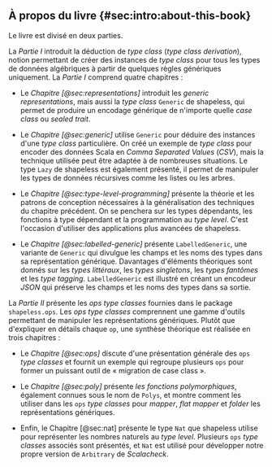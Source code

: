 ## À propos du livre {#sec:intro:about-this-book}

Le livre est divisé en deux parties.

La *Partie I* introduit la déduction de *type class* (*type class derivation*),
notion permettant de créer des instances de *type class*
pour tous les types de données algébriques
à partir de quelques règles génériques uniquement.
La *Partie I* comprend quatre chapitres :

  - Le *Chapitre [@sec:representations]*
    introduit les *generic representations*,
    mais aussi la *type class* `Generic` de shapeless,
    qui permet de produire un encodage générique
    de n'importe quelle *case class* ou *sealed trait*.

  - Le *Chapitre [@sec:generic]* utilise `Generic`
    pour déduire des instances d'une *type class* particulière.
    On créé un exemple de *type class* pour
    encoder des données Scala en
    *Comma Separated Values* (*CSV*),
    mais la technique utilisée
    peut être adaptée à de nombreuses situations.
    Le type `Lazy` de shapeless est également présenté,
    il permet de manipuler les types de données récursives
    comme les listes ou les arbres.

  - Le *Chapitre [@sec:type-level-programming]*
    présente la théorie et les patrons de conception
    nécessaires à la généralisation des techniques du chapitre précédent.
    On se penchera sur les types dépendants,
    les fonctions à type dépendant et la programmation au *type level*.
    C'est l'occasion d'utiliser des applications plus avancées de shapeless.

  - Le *Chapitre [@sec:labelled-generic]* présente `LabelledGeneric`,
    une variante de `Generic` qui divulgue les champs et les noms des types
    dans sa représentation générique.
    Davantages d'éléments théoriques sont donnés sur
    les *types littéraux*, les *types singletons*, les *types fantômes* et les *type tagging*.
    `LabelledGeneric` est illustré en créant
    un encodeur *JSON* qui préserve les champs et les noms des types dans sa sortie.

La *Partie II* présente les *ops type classes*
fournies dans le package `shapeless.ops`.
Les *ops type classes* comprennent une gamme d'outils
permettant de manipuler les représentations génériques.
Plutôt que d'expliquer en détails chaque `op`,
une synthèse théorique est réalisée en trois chapitres :

  - Le *Chapitre [@sec:ops]* discute
    d'une présentation générale des `ops` *type classes*
    et fournit un exemple
    qui regroupe plusieurs `ops`
    pour former un puissant outil de « migration de case class ».

  - Le *Chapitre [@sec:poly]* présente
    *les fonctions polymorphiques*,
    également connues sous le nom de `Polys`,
    et montre comment les utiliser dans
    les `ops` *type classes* pour *mapper*,
    *flat mapper* et *folder*
    les représentations génériques.

  - Enfin, le Chapitre [@sec:nat] présente
    le type `Nat` que shapeless utilise pour
    représenter les nombres naturels au *type level*.
    Plusieurs `ops` *type classes* associés sont présentés,
    et `Nat` est utilisé pour développer notre propre version
    de `Arbitrary` de *Scalacheck*.
